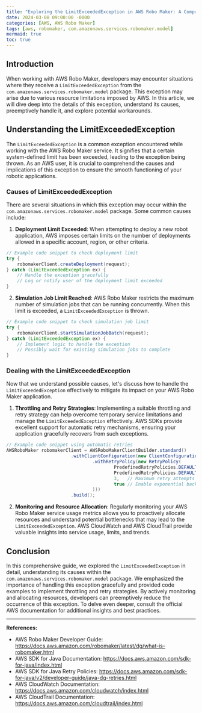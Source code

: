 ```yaml
---
title: "Exploring the LimitExceededException in AWS Robo Maker: A Comprehensive Guide"
date: 2024-03-08 09:00:00 -0000
categories: [AWS, AWS Robo Maker]
tags: [aws, robomaker, com.amazonaws.services.robomaker.model]
mermaid: true
toc: true
---
```


## Introduction <!-- 100 words -->

When working with AWS Robo Maker, developers may encounter situations where they receive a `LimitExceededException` from the `com.amazonaws.services.robomaker.model` package. This exception may arise due to various resource limitations imposed by AWS. In this article, we will dive deep into the details of this exception, understand its causes, preemptively handle it, and explore potential workarounds.

## Understanding the LimitExceededException <!-- 300 words -->

The `LimitExceededException` is a common exception encountered while working with the AWS Robo Maker service. It signifies that a certain system-defined limit has been exceeded, leading to the exception being thrown. As an AWS user, it is crucial to comprehend the causes and implications of this exception to ensure the smooth functioning of your robotic applications.

### Causes of LimitExceededException

There are several situations in which this exception may occur within the `com.amazonaws.services.robomaker.model` package. Some common causes include:

1. **Deployment Limit Exceeded**: When attempting to deploy a new robot application, AWS imposes certain limits on the number of deployments allowed in a specific account, region, or other criteria.

```java
// Example code snippet to check deployment limit
try {
    robomakerClient.createDeployment(request);
} catch (LimitExceededException ex) {
    // Handle the exception gracefully
    // Log or notify user of the deployment limit exceeded
}
```

2. **Simulation Job Limit Reached**: AWS Robo Maker restricts the maximum number of simulation jobs that can be running concurrently. When this limit is exceeded, a `LimitExceededException` is thrown.

```java
// Example code snippet to check simulation job limit
try {
    robomakerClient.startSimulationJobBatch(request);
} catch (LimitExceededException ex) {
    // Implement logic to handle the exception
    // Possibly wait for existing simulation jobs to complete
}
```

### Dealing with the LimitExceededException

Now that we understand possible causes, let's discuss how to handle the `LimitExceededException` effectively to mitigate its impact on your AWS Robo Maker application.

1. **Throttling and Retry Strategies**: Implementing a suitable throttling and retry strategy can help overcome temporary service limitations and manage the `LimitExceededException` effectively. AWS SDKs provide excellent support for automatic retry mechanisms, ensuring your application gracefully recovers from such exceptions.

```java
// Example code snippet using automatic retries
AWSRoboMaker robomakerClient = AWSRoboMakerClientBuilder.standard()
                        .withClientConfiguration(new ClientConfiguration()
                                .withRetryPolicy(new RetryPolicy(
                                        PredefinedRetryPolicies.DEFAULT_RETRY_CONDITION,
                                        PredefinedRetryPolicies.DEFAULT_RETRY_BACKOFF_STRATEGY,
                                        3,   // Maximum retry attempts
                                        true // Enable exponential backoff
                                )))
                        .build();
```

2. **Monitoring and Resource Allocation**: Regularly monitoring your AWS Robo Maker service usage metrics allows you to proactively allocate resources and understand potential bottlenecks that may lead to the `LimitExceededException`. AWS CloudWatch and AWS CloudTrail provide valuable insights into service usage, limits, and trends.

## Conclusion <!-- 100 words -->

In this comprehensive guide, we explored the `LimitExceededException` in detail, understanding its causes within the `com.amazonaws.services.robomaker.model` package. We emphasized the importance of handling this exception gracefully and provided code examples to implement throttling and retry strategies. By actively monitoring and allocating resources, developers can preemptively reduce the occurrence of this exception. To delve even deeper, consult the official AWS documentation for additional insights and best practices.

---

**References:**
- AWS Robo Maker Developer Guide: https://docs.aws.amazon.com/robomaker/latest/dg/what-is-robomaker.html
- AWS SDK for Java Documentation: https://docs.aws.amazon.com/sdk-for-java/index.html
- AWS SDK for Java Retry Policies: https://docs.aws.amazon.com/sdk-for-java/v2/developer-guide/java-dg-retries.html
- AWS CloudWatch Documentation: https://docs.aws.amazon.com/cloudwatch/index.html
- AWS CloudTrail Documentation: https://docs.aws.amazon.com/cloudtrail/index.html
